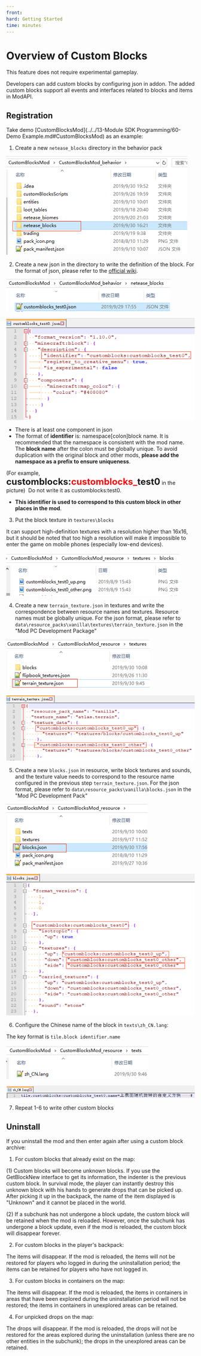 ```yaml
--- 
front: 
hard: Getting Started 
time: minutes 
--- 
```


# Overview of Custom Blocks 

<span id="customBlockJump"></span> 

This feature does not require experimental gameplay. 

Developers can add custom blocks by configuring json in addon. The added custom blocks support all events and interfaces related to blocks and items in ModAPI. 

## Registration 

Take demo [CustomBlocksMod](../../13-Module SDK Programming/60-Demo Example.md#CustomBlocksMod) as an example: 

1. Create a new `netease_blocks` directory in the behavior pack 

![reg-1](./picture/customblock/reg_1.png) 

2. Create a new json in the directory to write the definition of the block. For the format of json, please refer to the [official wiki](https://minecraft.gamepedia.com/Bedrock_Edition_blocks_documentation). 

![reg-2](./picture/customblock/reg-2.png) 

![reg-3](./picture/customblock/reg-3.png) 

- There is at least one component in json 
- The format of **identifier** is: namespace[colon]block name. It is recommended that the namespace is consistent with the mod name. The **block name** after the colon must be globally unique. To avoid duplication with the original block and other mods, **please add the namespace as a prefix to ensure uniqueness**. 


(For example, <font size="5" style="font-weight: bold;">customblocks:<font color="red">customblocks_</font>test0</font> in the picture) 
​ Do not write it as customblocks:test0. 

- **This identifier is used to correspond to this custom block in other places in the mod**. 

3. Put the block texture in `textures\blocks` 

It can support high-definition textures with a resolution higher than 16x16, but it should be noted that too high a resolution will make it impossible to enter the game on mobile phones (especially low-end devices). 

![reg-4](./picture/customblock/reg-4.png) 

4. Create a new `terrain_texture.json` in textures and write the correspondence between resource names and textures. Resource names must be globally unique. For the json format, please refer to `data\resource_packs\vanilla\textures\terrain_texture.json` in the "Mod PC Development Package" 

![reg-5](./picture/customblock/reg-5.png) 

![reg-6](./picture/customblock/reg-6.png)


5. Create a new `blocks.json` in resource, write block textures and sounds, and the texture value needs to correspond to the resource name configured in the previous step `terrain_texture.json`. For the json format, please refer to `data\resource_packs\vanilla\blocks.json` in the "Mod PC Development Pack" 

![reg-7](./picture/customblock/reg-7.png) 

![reg-8](./picture/customblock/reg-8.png) 

6. Configure the Chinese name of the block in `texts\zh_CN.lang`: 

The key format is `tile.block identifier.name` 

![reg-9](./picture/customblock/reg-9.png) 

![reg-10](./picture/customblock/reg-10.png) 

7. Repeat 1-6 to write other custom blocks 

## Uninstall 

If you uninstall the mod and then enter again after using a custom block archive: 

1. For custom blocks that already exist on the map: 

(1) Custom blocks will become unknown blocks. If you use the GetBlockNew interface to get its information, the indenter is the previous custom block. In survival mode, the player can instantly destroy this unknown block with his hands to generate drops that can be picked up. After picking it up in the backpack, the name of the item displayed is "Unknown" and it cannot be placed in the world. 

(2) If a subchunk has not undergone a block update, the custom block will be retained when the mod is reloaded. However, once the subchunk has undergone a block update, even if the mod is reloaded, the custom block will disappear forever. 

2. For custom blocks in the player's backpack: 

The items will disappear. If the mod is reloaded, the items will not be restored for players who logged in during the uninstallation period; the items can be retained for players who have not logged in. 

3. For custom blocks in containers on the map: 

The items will disappear. If the mod is reloaded, the items in containers in areas that have been explored during the uninstallation period will not be restored; the items in containers in unexplored areas can be retained. 

4. For unpicked drops on the map: 

The drops will disappear. If the mod is reloaded, the drops will not be restored for the areas explored during the uninstallation (unless there are no other entities in the subchunk); the drops in the unexplored areas can be retained. 

